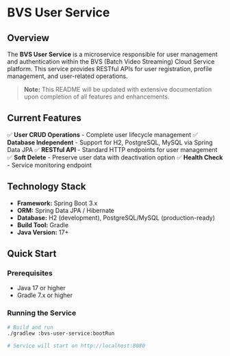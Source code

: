 # BVS User Service

## Overview
The **BVS User Service** is a microservice responsible for user management and authentication within the BVS (Batch Video Streaming) Cloud Service platform. This service provides RESTful APIs for user registration, profile management, and user-related operations.

> **Note:** This README will be updated with extensive documentation upon completion of all features and enhancements.

## Current Features
✅ **User CRUD Operations** - Complete user lifecycle management
✅ **Database Independent** - Support for H2, PostgreSQL, MySQL via Spring Data JPA
✅ **RESTful API** - Standard HTTP endpoints for user management
✅ **Soft Delete** - Preserve user data with deactivation option
✅ **Health Check** - Service monitoring endpoint

## Technology Stack
- **Framework:** Spring Boot 3.x
- **ORM:** Spring Data JPA / Hibernate
- **Database:** H2 (development), PostgreSQL/MySQL (production-ready)
- **Build Tool:** Gradle
- **Java Version:** 17+

## Quick Start

### Prerequisites
- Java 17 or higher
- Gradle 7.x or higher

### Running the Service
```bash
# Build and run
./gradlew :bvs-user-service:bootRun

# Service will start on http://localhost:8080
```

